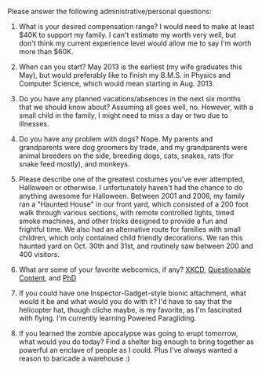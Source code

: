 Please answer the following administrative/personal questions:

1. What is your desired compensation range?
    I would need to make at least $40K to support my family. I can't estimate my
    worth very well, but don't think my current experience level would allow me
    to say I'm worth more than $60K.

2. When can you start?
    May 2013 is the earliest (my wife graduates this May), but would preferably
    like to finish my B.M.S. in Physics and Computer Science, which would mean
    starting in Aug. 2013.

3. Do you have any planned vacations/absences in the next
   six months that we should know about?
    Assuming all goes well, no. However, with a small child in the family, I
    might need to miss a day or two due to illnesses.

4. Do you have any problem with dogs?
    Nope. My parents and grandparents were dog groomers by trade, and my
    grandparents were animal breeders on the side, breeding dogs, cats, snakes,
    rats (for snake feed mostly), and monkeys.

5. Please describe one of the greatest costumes you've ever attempted,
   Halloween or otherwise.
    I unfortunately haven't had the chance to do anything awesome for Halloween.
    Between 2001 and 2006, my family ran a "Haunted House" in our front yard,
    which consisted of a 200 foot walk through various sections, with remote
    controlled lights, timed smoke machines, and other tricks designed to
    provide a fun and frightful time. We also had an alternative route for
    families with small children, which only contained child friendly
    decorations. We ran this haunted yard on Oct. 30th and 31st, and routinely
    saw between 200 and 400 visitors. 


6. What are some of your favorite webcomics, if any?
    [XKCD][], [Questionable Content][QC], and [PhD][]

7. If you could have one Inspector-Gadget-style bionic attachment, what
   would it be and what would you do with it?
    I'd have to say that the helicopter hat, though cliche maybe, is my
    favorite, as I'm fascinated with flying. I'm currently learning Powered
    Paragliding.

8. If you learned the zombie apocalypse was going to erupt tomorrow, what
   would you do today?
    Find a shelter big enough to bring together as powerful an enclave of people
    as I could. Plus I've always wanted a reason to baricade a warehouse :)

[XKCD]: http://xkcd.com
[QC]: http://questionablecontent.net/
[PhD]: http://www.phdcomics.com/comics.php
